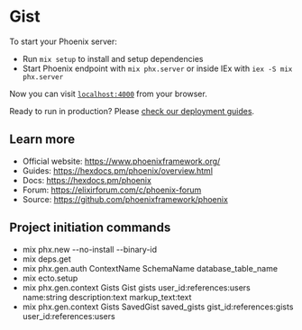 # Gist

To start your Phoenix server:

  * Run `mix setup` to install and setup dependencies
  * Start Phoenix endpoint with `mix phx.server` or inside IEx with `iex -S mix phx.server`

Now you can visit [`localhost:4000`](http://localhost:4000) from your browser.

Ready to run in production? Please [check our deployment guides](https://hexdocs.pm/phoenix/deployment.html).

## Learn more

  * Official website: https://www.phoenixframework.org/
  * Guides: https://hexdocs.pm/phoenix/overview.html
  * Docs: https://hexdocs.pm/phoenix
  * Forum: https://elixirforum.com/c/phoenix-forum
  * Source: https://github.com/phoenixframework/phoenix


## Project initiation commands
- mix phx.new --no-install --binary-id
- mix deps.get
- mix phx.gen.auth ContextName SchemaName database_table_name 
- mix ecto.setup
- mix phx.gen.context Gists Gist gists user_id:references:users name:string description:text markup_text:text
- mix phx.gen.context Gists SavedGist saved_gists gist_id:references:gists user_id:references:users 
